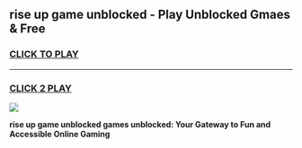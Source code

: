 
## rise up game unblocked - Play Unblocked Gmaes & Free
<h3>
<a href="https://premium.freeplayer.one?title=rise_up_game_unblocked&ref=19F">CLICK TO PLAY</a></h3>
<hr>

<h3>
<a href="https://premium.freeplayer.one?title=rise_up_game_unblocked&ref=19F">CLICK 2 PLAY</a>
  
</h3>

<a href="https://premium.freeplayer.one?title=rise_up_game_unblocked&ref=19F/"><img src="https://clearcache.store/games.png"></a>


**rise up game unblocked games unblocked: Your Gateway to Fun and Accessible Online Gaming**
